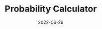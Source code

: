 ---
date: '2022-06-29'
title: 'Probability Calculator'
external: 'https://replit.com/@beemarsh/boilerplate-probability-calculator#main.py'
tech:
  - Python
showInProjects: false
---
